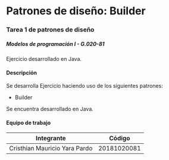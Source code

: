 # Patrones de diseño: Builder
### Tarea 1 de patrones de diseño
##### Modelos de programación I - G.020-81

Ejercicio desarrollado en Java.

#### Descripción

Se desarrolla Ejercicio haciendo uso de los siguientes patrones:
- Builder

Se encuentra desarrollado en Java.

#### Equipo de trabajo

Integrante  | Código
------------- | -------------
Cristhian Mauricio Yara Pardo | 20181020081
